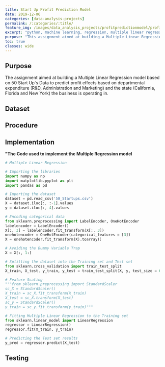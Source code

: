 ```yaml
---
title: Start Up Profit Prediction Model
date: 2019-12-06
categories: [data-analysis-projects]
permalink: /:categories/:title/
feature_img: /images/data_analysis_projects/profitpredictionmodel/profitpredictionmodel_img00.jpg
excerpt: "python, machine learning, regression, multiple linear regression, backward elimination"
purpose: "This assignment aimed at building a Multiple Linear Regression model based on 50 Start Up's Data to predict profit effects based on departmental expenditure and the state the business is operating in."
toc: true
classes: wide
---
```


<h2 class="text-underline">Purpose</h2>
The assignment aimed at building a Multiple Linear Regression model based on 50 Start Up's Data to predict profit effects based on departmental expenditure (R&D, Administration and Marketing) and the state (California, Florida and New York) the business is operating in.

<h2 class="text-underline">Dataset</h2>

<h2 class="text-underline">Procedure</h2>

<h2 class="text-underline">Implementation</h2>

**"The Code used to implement the Multiple Regression model**
```python
# Multiple Linear Regression

# Importing the libraries
import numpy as np
import matplotlib.pyplot as plt
import pandas as pd

# Importing the dataset
dataset = pd.read_csv('50_Startups.csv')
X = dataset.iloc[:, :-1].values
y = dataset.iloc[:, 4].values

# Encoding categorical data
from sklearn.preprocessing import LabelEncoder, OneHotEncoder
labelencoder = LabelEncoder()
X[:, 3] = labelencoder.fit_transform(X[:, 3])
onehotencoder = OneHotEncoder(categorical_features = [3])
X = onehotencoder.fit_transform(X).toarray()

# Avoiding the Dummy Variable Trap
X = X[:, 1:]

# Splitting the dataset into the Training set and Test set
from sklearn.cross_validation import train_test_split
X_train, X_test, y_train, y_test = train_test_split(X, y, test_size = 0.2, random_state = 0)

# Feature Scaling
"""from sklearn.preprocessing import StandardScaler
sc_X = StandardScaler()
X_train = sc_X.fit_transform(X_train)
X_test = sc_X.transform(X_test)
sc_y = StandardScaler()
y_train = sc_y.fit_transform(y_train)"""

# Fitting Multiple Linear Regression to the Training set
from sklearn.linear_model import LinearRegression
regressor = LinearRegression()
regressor.fit(X_train, y_train)

# Predicting the Test set results
y_pred = regressor.predict(X_test)

```

<h2 class="text-underline">Testing</h2>
